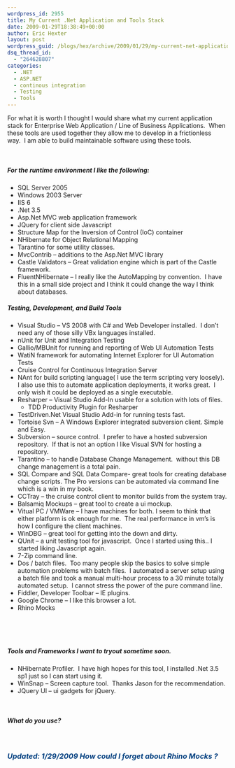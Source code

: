 ```yaml
---
wordpress_id: 2955
title: My Current .Net Application and Tools Stack
date: 2009-01-29T18:38:49+00:00
author: Eric Hexter
layout: post
wordpress_guid: /blogs/hex/archive/2009/01/29/my-current-net-application-and-tools-stack.aspx
dsq_thread_id:
  - "264628807"
categories:
  - .NET
  - ASP.NET
  - continous integration
  - Testing
  - Tools
---
```

For what it is worth I thought I would share what my current application stack for Enterprise Web Application / Line of Business Applications.&#160; When these tools are used together they allow me to develop in a frictionless way.&#160; I am able to build maintainable software using these tools.

&#160;

##### For the runtime environment I like the following:

  * SQL Server 2005 
  * Windows 2003 Server 
  * IIS 6 
  * .Net 3.5 
  * Asp.Net MVC web application framework 
  * JQuery for client side Javascript 
  * Structure Map for the Inversion of Control (IoC) container 
  * NHibernate for Object Relational Mapping 
  * Tarantino for some utility classes. 
  * MvcContrib – additions to the Asp.Net MVC library 
  * Castle Validators – Great validation engine which is part of the Castle framework. 
  * FluentNHibernate – I really like the AutoMapping by convention.&#160; I have this in a small side project and I think it could change the way I think about databases. 

##### Testing, Development, and Build Tools

  * Visual Studio – VS 2008 with C# and Web Developer installed.&#160; I don’t need any of those silly VBx languages installed. 
  * nUnit for Unit and Integration Testing 
  * Gallio/MBUnit for running and reporting of Web UI Automation Tests 
  * WatiN framework for automating Internet Explorer for UI Automation Tests 
  * Cruise Control for Continuous Integration Server 
  * NAnt for build scripting language( I use the term scripting very loosely). I also use this to automate application deployments, it works great.&#160; I only wish it could be deployed as a single executable. 
  * Resharper &#8211; Visual Studio Add-In usable for a solution with lots of files. 
      * TDD Productivity Plugin for Resharper 
  * TestDriven.Net Visual Studio Add-in for running tests fast. 
  * Tortoise Svn – A Windows Explorer integrated subversion client. Simple and Easy. 
  * Subversion – source control.&#160; I prefer to have a hosted subversion repository.&#160; If that is not an option I like Visual SVN for hosting a repository. 
  * Tarantino – to handle Database Change Management.&#160; without this DB change management is a total pain. 
  * SQL Compare and SQL Data Compare- great tools for creating database change scripts. The Pro versions can be automated via command line which is a win in my book. 
  * CCTray – the cruise control client to monitor builds from the system tray. 
  * Balsamiq Mockups – great tool to create a ui mockup. 
  * Vitual PC / VMWare – I have machines for both. I seem to think that either platform is ok enough for me.&#160; The real performance in vm’s is how I configure the client machines. 
  * WinDBG – great tool for getting into the down and dirty. 
  * QUnit – a unit testing tool for javascript.&#160; Once I started using this.. I started liking Javascript again. 
  * 7-Zip command line. 
  * Dos / batch files.&#160; Too many people skip the basics to solve simple automation problems with batch files.&#160; I automated a server setup using a batch file and took a manual multi-hour process to a 30 minute totally automated setup.&#160; I cannot stress the power of the pure command line. 
  * Fiddler, Developer Toolbar – IE plugins. 
  * Google Chrome – I like this browser a lot. 
  * Rhino Mocks 

&#160;

&#160;

##### Tools and Frameworks I want to tryout sometime soon.

  * NHibernate Profiler.&#160; I have high hopes for this tool, I installed .Net 3.5 sp1 just so I can start using it. 
  * WinSnap – Screen capture tool.&#160; Thanks Jason for the recommendation. 
  * JQuery UI – ui gadgets for jQuery. 

&#160;

##### What do you use?

&#160;

### _<font color="#004080">Updated: 1/29/2009 How could I forget about Rhino Mocks ?</font>_